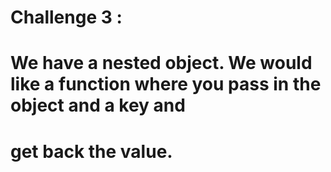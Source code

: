 # Challenge 3 :
# We have a nested object. We would like a function where you pass in the object and a key and
# get back the value.
